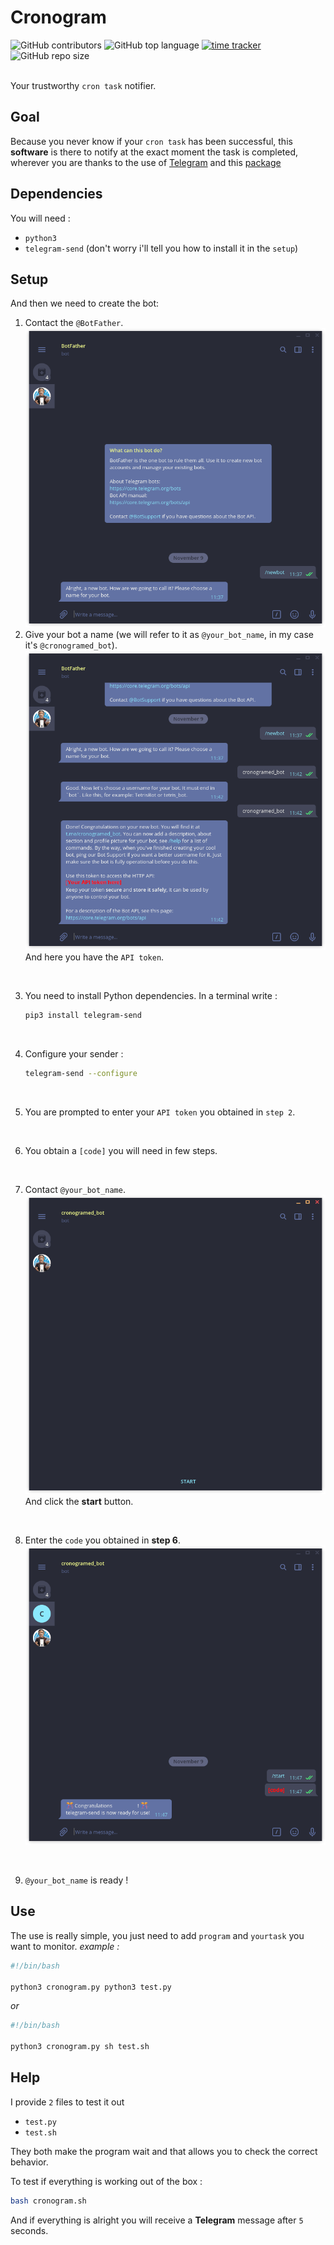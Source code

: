 # Cronogram

![GitHub contributors](https://img.shields.io/github/contributors/Azarogue/cronogram?color=green&style=flat-square)
![GitHub top language](https://img.shields.io/github/languages/top/GBernard314/cronogram?style=flat-square)
[![time tracker](https://wakatime.com/badge/github/GBernard314/cronogram.svg)](https://wakatime.com/badge/github/GBernard314/cronogram)
![GitHub repo size](https://img.shields.io/github/repo-size/Azarogue/cronogram?label=project%20size&style=flat-square&color=lightgrey)

<br>Your trustworthy ```cron task``` notifier.

## Goal

Because you never know if your ```cron task``` has been successful, this **software** is there to notify at the exact moment the task is completed, wherever you are thanks to the use of [Telegram](https://telegram.org/) and this [package](https://pypi.org/project/telegram-send/)

## Dependencies
You will need :
- ```python3```
- ```telegram-send``` (don't worry i'll tell you how to install it in the ```setup```)


## Setup

And then we need to create the bot:

1. Contact the ```@BotFather```.<br>
   ![image](./screenshots/Screenshot_1.png)
2. Give your bot a name (we will refer to it as ```@your_bot_name```, in my case it's ```@cronogramed_bot```).<br>
    ![image](./screenshots/Screenshot_2.png)
<br>And here you have the ```API token```.  
<br>

3. You need to install Python dependencies.
    In a terminal write :

    ```bash
    pip3 install telegram-send
    ```
<br>

4. Configure your sender :

    ```bash
    telegram-send --configure
    ```
<br>

5. You are prompted to enter your ```API token``` you obtained in ```step 2```.
<br>

6. You obtain a ```[code]``` you will need in few steps.
<br>

7. Contact ```@your_bot_name```.<br>
    ![image](./screenshots/Screenshot_3.png)
<br>And click the **start** button.
<br>

8. Enter the ```code``` you obtained in **step 6**.</br>
    ![image](./screenshots/Screenshot_4.png)
<br>

9. ```@your_bot_name``` is ready !


## Use
The use is really simple, you just need to add ```program``` and ```yourtask``` you want to monitor.
*example :* 

```bash
#!/bin/bash

python3 cronogram.py python3 test.py
```

*or*

```bash
#!/bin/bash

python3 cronogram.py sh test.sh
```

## Help
I provide ```2``` files to test it out
- ```test.py```
- ```test.sh```
  
They both make the program wait and that allows you to check the correct behavior.

To test if everything is working out of the box :
```bash
bash cronogram.sh
```
And if everything is alright you will receive a **Telegram** message after ```5``` seconds.

